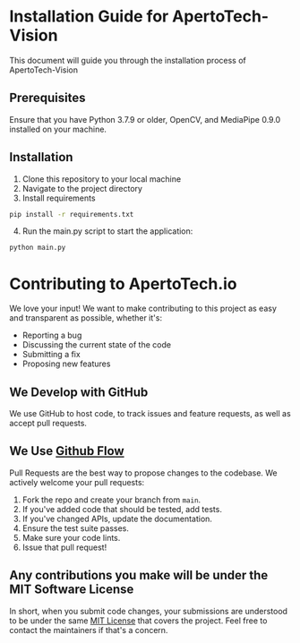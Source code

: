 # Installation Guide for ApertoTech-Vision

This document will guide you through the installation process of ApertoTech-Vision

## Prerequisites

Ensure that you have Python 3.7.9 or older, OpenCV, and MediaPipe 0.9.0 installed on your machine. 

## Installation

1. Clone this repository to your local machine
2. Navigate to the project directory
3. Install requirements

```bash
pip install -r requirements.txt
```

4. Run the main.py script to start the application:

```bash
python main.py
```

# Contributing to ApertoTech.io

We love your input! We want to make contributing to this project as easy and transparent as possible, whether it's:

- Reporting a bug
- Discussing the current state of the code
- Submitting a fix
- Proposing new features

## We Develop with GitHub

We use GitHub to host code, to track issues and feature requests, as well as accept pull requests.

## We Use [Github Flow](https://guides.github.com/introduction/flow/index.html)

Pull Requests are the best way to propose changes to the codebase. We actively welcome your pull requests:

1. Fork the repo and create your branch from `main`.
2. If you've added code that should be tested, add tests.
3. If you've changed APIs, update the documentation.
4. Ensure the test suite passes.
5. Make sure your code lints.
6. Issue that pull request!

## Any contributions you make will be under the MIT Software License

In short, when you submit code changes, your submissions are understood to be under the same [MIT License](http://choosealicense.com/licenses/mit/) that covers the project. Feel free to contact the maintainers if that's a concern.
